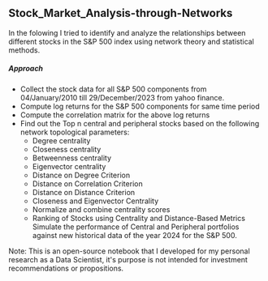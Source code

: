 ## Stock_Market_Analysis-through-Networks
In the folowing I tried to identify and analyze the relationships between different stocks in the S&P 500 index using network theory and statistical methods.

##### Approach
- Collect the stock data for all S&P 500 components from 04/January/2010 till 29/December/2023 from yahoo finance.
- Compute log returns for the S&P 500 components for same time period
- Compute the correlation matrix for the above log returns
- Find out the Top n central and peripheral stocks based on the following network topological parameters:
  - Degree centrality
  - Closeness centrality
  - Betweenness centrality
  - Eigenvector centrality
  - Distance on Degree Criterion
  - Distance on Correlation Criterion
  - Distance on Distance Criterion
  - Closeness and Eigenvector Centrality
  - Normalize and combine centrality scores
  - Ranking of Stocks using Centrality and Distance-Based Metrics
Simulate the performance of Central and Peripheral portfolios against new historical data of the year 2024 for the S&P 500.

Note: This is an open-source notebook that I developed for my personal research as a Data Scientist, it's purpose is not intended for investment recommendations or propositions.
